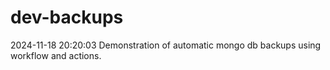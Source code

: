 # dev-backups
2024-11-18 20:20:03 Demonstration of automatic mongo db backups using workflow and actions.
